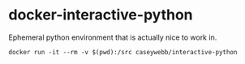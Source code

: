 # docker-interactive-python

Ephemeral python environment that is actually nice to work in.

`docker run -it --rm -v $(pwd):/src caseywebb/interactive-python`
